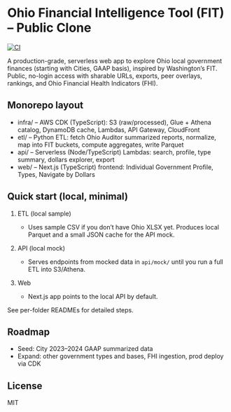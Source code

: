# Ohio Financial Intelligence Tool (FIT) – Public Clone

[![CI](https://github.com/jmfc16/ohio-fit/actions/workflows/ci.yml/badge.svg)](https://github.com/jmfc16/ohio-fit/actions/workflows/ci.yml)

A production-grade, serverless web app to explore Ohio local government finances (starting with Cities, GAAP basis), inspired by Washington’s FIT. Public, no-login access with sharable URLs, exports, peer overlays, rankings, and Ohio Financial Health Indicators (FHI).

## Monorepo layout

- infra/ – AWS CDK (TypeScript): S3 (raw/processed), Glue + Athena catalog, DynamoDB cache, Lambdas, API Gateway, CloudFront
- etl/ – Python ETL: fetch Ohio Auditor summarized reports, normalize, map into FIT buckets, compute aggregates, write Parquet
- api/ – Serverless (Node/TypeScript) Lambdas: search, profile, type summary, dollars explorer, export
- web/ – Next.js (TypeScript) frontend: Individual Government Profile, Types, Navigate by Dollars

## Quick start (local, minimal)

1. ETL (local sample)
	- Uses sample CSV if you don’t have Ohio XLSX yet. Produces local Parquet and a small JSON cache for the API mock.

2. API (local mock)
	- Serves endpoints from mocked data in `api/mock/` until you run a full ETL into S3/Athena.

3. Web
	- Next.js app points to the local API by default.

See per-folder READMEs for detailed steps.

## Roadmap

- Seed: City 2023–2024 GAAP summarized data
- Expand: other government types and bases, FHI ingestion, prod deploy via CDK

## License

MIT
